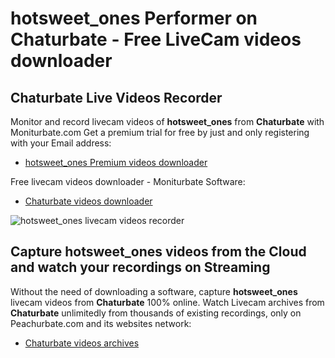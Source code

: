 # hotsweet_ones Performer on Chaturbate - Free LiveCam videos downloader

## Chaturbate Live Videos Recorder

Monitor and record livecam videos of **hotsweet_ones** from **Chaturbate** with Moniturbate.com
Get a premium trial for free by just and only registering with your Email address:
* [hotsweet_ones Premium videos downloader](https://moniturbate.com/request-demo-licence-key.html)

Free livecam videos downloader - Moniturbate Software:
* [Chaturbate videos downloader](https://moniturbate.com/moniturbate-download-software.html)

![hotsweet_ones livecam videos recorder](https://peachurnet.com/templates/moniturbate-software.png)


## Capture hotsweet_ones videos from the Cloud and watch your recordings on Streaming

Without the need of downloading a software, capture **hotsweet_ones** livecam videos from **Chaturbate** 100% online.
Watch Livecam archives from **Chaturbate** unlimitedly from thousands of existing recordings, only on Peachurbate.com and its websites network:
* [Chaturbate videos archives](https://peachurnet.com/)